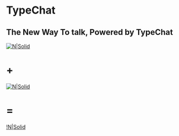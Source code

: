 # TypeChat

## The New Way To talk, Powered by TypeChat

[![N|Solid](https://www.metaltoad.com/sites/default/files/styles/large_personal_photo_870x500_/public/2020-05/react-js-blog-header.png?itok=VbfDeSgJ)](http://react.org/)

# +

[![N|Solid](https://i.pinimg.com/originals/c3/8e/e8/c38ee8475ee7f3680f706c56c3a1194c.png)](http://react.org/)

# =

[!N|Solid](typechat/src/images/logos/TypeChat.svg)
